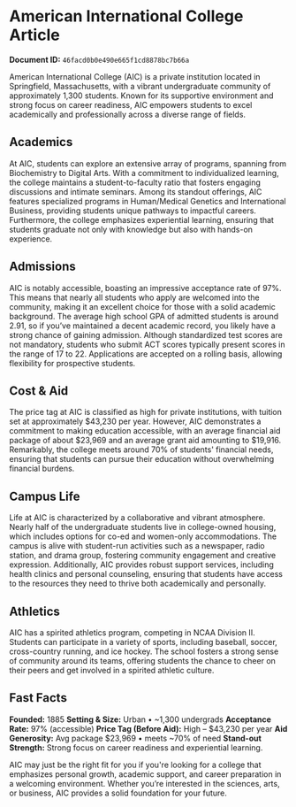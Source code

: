 # American International College Article

**Document ID:** `46facd0b0e490e665f1cd8878bc7b66a`

American International College (AIC) is a private institution located in Springfield, Massachusetts, with a vibrant undergraduate community of approximately 1,300 students. Known for its supportive environment and strong focus on career readiness, AIC empowers students to excel academically and professionally across a diverse range of fields.

## Academics
At AIC, students can explore an extensive array of programs, spanning from Biochemistry to Digital Arts. With a commitment to individualized learning, the college maintains a student-to-faculty ratio that fosters engaging discussions and intimate seminars. Among its standout offerings, AIC features specialized programs in Human/Medical Genetics and International Business, providing students unique pathways to impactful careers. Furthermore, the college emphasizes experiential learning, ensuring that students graduate not only with knowledge but also with hands-on experience.

## Admissions
AIC is notably accessible, boasting an impressive acceptance rate of 97%. This means that nearly all students who apply are welcomed into the community, making it an excellent choice for those with a solid academic background. The average high school GPA of admitted students is around 2.91, so if you’ve maintained a decent academic record, you likely have a strong chance of gaining admission. Although standardized test scores are not mandatory, students who submit ACT scores typically present scores in the range of 17 to 22. Applications are accepted on a rolling basis, allowing flexibility for prospective students.

## Cost & Aid
The price tag at AIC is classified as high for private institutions, with tuition set at approximately $43,230 per year. However, AIC demonstrates a commitment to making education accessible, with an average financial aid package of about $23,969 and an average grant aid amounting to $19,916. Remarkably, the college meets around 70% of students' financial needs, ensuring that students can pursue their education without overwhelming financial burdens.

## Campus Life
Life at AIC is characterized by a collaborative and vibrant atmosphere. Nearly half of the undergraduate students live in college-owned housing, which includes options for co-ed and women-only accommodations. The campus is alive with student-run activities such as a newspaper, radio station, and drama group, fostering community engagement and creative expression. Additionally, AIC provides robust support services, including health clinics and personal counseling, ensuring that students have access to the resources they need to thrive both academically and personally.

## Athletics
AIC has a spirited athletics program, competing in NCAA Division II. Students can participate in a variety of sports, including baseball, soccer, cross-country running, and ice hockey. The school fosters a strong sense of community around its teams, offering students the chance to cheer on their peers and get involved in a spirited athletic culture.

## Fast Facts
**Founded:** 1885
**Setting & Size:** Urban • ~1,300 undergrads
**Acceptance Rate:** 97% (accessible)
**Price Tag (Before Aid):** High – $43,230 per year
**Aid Generosity:** Avg package $23,969 • meets ~70% of need
**Stand-out Strength:** Strong focus on career readiness and experiential learning.

AIC may just be the right fit for you if you're looking for a college that emphasizes personal growth, academic support, and career preparation in a welcoming environment. Whether you’re interested in the sciences, arts, or business, AIC provides a solid foundation for your future.
